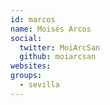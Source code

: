 ```yaml
---
id: marcos
name: Moisés Arcos
social:
  twitter: MoiArcSan
  github: moiarcsan
websites:
groups:
  - sevilla
---
```

